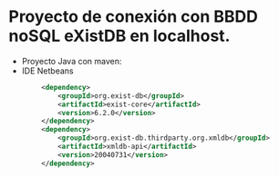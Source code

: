 <h1>Proyecto de conexión con BBDD noSQL eXistDB en localhost. </h1>
<ul>
    <li>Proyecto Java con maven:</li>
    <li>IDE Netbeans</li>         
</ul>

```xml
        <dependency>
            <groupId>org.exist-db</groupId>
            <artifactId>exist-core</artifactId>
            <version>6.2.0</version>
        </dependency>
        <dependency>
            <groupId>org.exist-db.thirdparty.org.xmldb</groupId>
            <artifactId>xmldb-api</artifactId>
            <version>20040731</version>
        </dependency>
